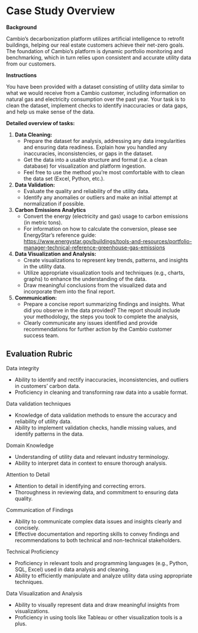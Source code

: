 # Case Study Overview
**Background**

Cambio’s decarbonization platform utilizes artificial intelligence to retrofit buildings, helping our real estate customers achieve their net-zero goals. The foundation of Cambio’s platform is dynamic portfolio monitoring and benchmarking, which in turn relies upon consistent and accurate utility data from our customers.

**Instructions**

You have been provided with a dataset consisting of utility data similar to what we would receive from a Cambio customer, including information on natural gas and electricity consumption over the past year. Your task is to clean the dataset, implement checks to identify inaccuracies or data gaps, and help us make sense of the data.

**Detailed overview of tasks:**

1. **Data Cleaning:**
    - Prepare the dataset for analysis, addressing any data irregularities and ensuring data readiness. Explain how you handled any inaccuracies, inconsistencies, or gaps in the dataset.
    - Get the data into a usable structure and format (i.e. a clean database) for visualization and platform ingestion.
    - Feel free to use the method you’re most comfortable with to clean the data set (Excel, Python, etc.).
2. **Data Validation:**
    - Evaluate the quality and reliability of the utility data.
    - Identify any anomalies or outliers and make an initial attempt at normalization if possible.
3. **Carbon Emissions Analytics**
    - Convert the energy (electricity and gas) usage to carbon emissions (in metric tons).
    - For information on how to calculate the conversion, please see EnergyStar’s reference guide: https://www.energystar.gov/buildings/tools-and-resources/portfolio-manager-technical-reference-greenhouse-gas-emissions
4. **Data Visualization and Analysis:**
    - Create visualizations to represent key trends, patterns, and insights in the utility data.
    - Utilize appropriate visualization tools and techniques (e.g., charts, graphs) to enhance the understanding of the data.
    - Draw meaningful conclusions from the visualized data and incorporate them into the final report.
5. **Communication:**
    - Prepare a concise report summarizing findings and insights. What did you observe in the data provided? The report should include your methodology, the steps you took to complete the analysis,
    - Clearly communicate any issues identified and provide recommendations for further action by the Cambio customer success team.
  
## Evaluation Rubric

Data integrity
- Ability to identify and rectify inaccuracies, inconsistencies, and outliers in customers’ carbon data.
- Proficiency in cleaning and transforming raw data into a usable format.

Data validation techniques
- Knowledge of data validation methods to ensure the accuracy and reliability of utility data. 
- Ability to implement validation checks, handle missing values, and identify patterns in the data.

Domain Knowledge
- Understanding of utility data and relevant industry terminology. 
- Ability to interpret data in context to ensure thorough analysis.

Attention to Detail
- Attention to detail in identifying and correcting errors. 
- Thoroughness in reviewing data, and commitment to ensuring data quality.

Communication of Findings
- Ability to communicate complex data issues and insights clearly and concisely. 
- Effective documentation and reporting skills to convey findings and recommendations to both technical and non-technical stakeholders.

Technical Proficiency
- Proficiency in relevant tools and programming languages (e.g., Python, SQL, Excel) used in data analysis and cleaning. 
- Ability to efficiently manipulate and analyze utility data using appropriate techniques.

Data Visualization and Analysis
- Ability to visually represent data and draw meaningful insights from visualizations.
- Proficiency in using tools like Tableau or other visualization tools is a plus.

